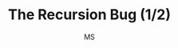 ---
media: "images/rounds/round_4_1/recursion_bug_1.png"
media_type: image
title: The Recursion Bug (1/2)
author: MS
desc: A bug in announcement code results in an infinite loop, killing the server and ending the round.
---